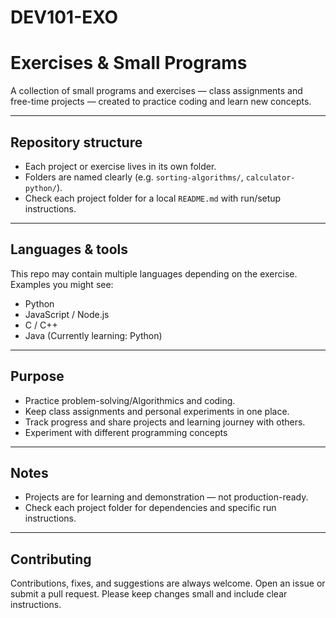 # DEV101-EXO
# Exercises & Small Programs

A collection of small programs and exercises — class assignments and free-time projects — created to practice coding and learn new concepts.

---

## Repository structure

- Each project or exercise lives in its own folder.
- Folders are named clearly (e.g. `sorting-algorithms/`, `calculator-python/`).
- Check each project folder for a local `README.md` with run/setup instructions.

---

## Languages & tools

This repo may contain multiple languages depending on the exercise. Examples you might see:
- Python
- JavaScript / Node.js
- C / C++
- Java
(Currently learning: Python)

---
 ## Purpose

- Practice problem-solving/Algorithmics and coding.
- Keep class assignments and personal experiments in one place.
- Track progress and share projects and learning journey with others.
- Experiment with different programming concepts

---
## Notes

- Projects are for learning and demonstration — not production-ready.
- Check each project folder for dependencies and specific run instructions.

---
## Contributing
Contributions, fixes, and suggestions are always welcome. Open an issue or submit a pull request. Please keep changes small and include clear instructions.
